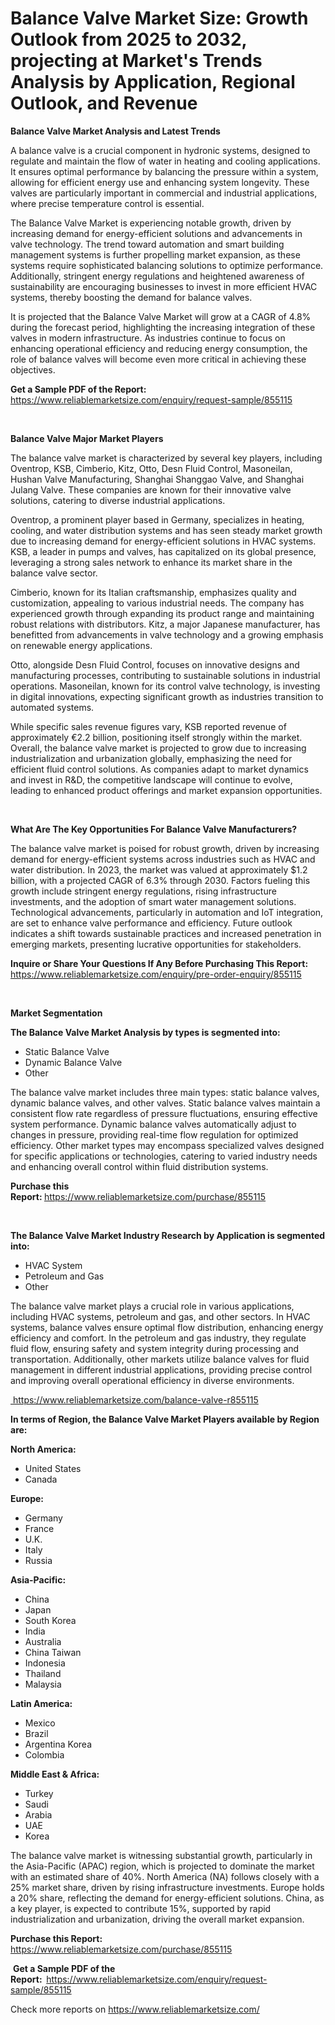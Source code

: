 <p><h1>Balance Valve Market Size: Growth Outlook from 2025 to 2032, projecting at Market's Trends Analysis by Application, Regional Outlook, and Revenue</h1></p><p><strong>Balance Valve Market Analysis and Latest Trends</strong></p>
<p><p>A balance valve is a crucial component in hydronic systems, designed to regulate and maintain the flow of water in heating and cooling applications. It ensures optimal performance by balancing the pressure within a system, allowing for efficient energy use and enhancing system longevity. These valves are particularly important in commercial and industrial applications, where precise temperature control is essential.</p><p>The Balance Valve Market is experiencing notable growth, driven by increasing demand for energy-efficient solutions and advancements in valve technology. The trend toward automation and smart building management systems is further propelling market expansion, as these systems require sophisticated balancing solutions to optimize performance. Additionally, stringent energy regulations and heightened awareness of sustainability are encouraging businesses to invest in more efficient HVAC systems, thereby boosting the demand for balance valves. </p><p>It is projected that the Balance Valve Market will grow at a CAGR of 4.8% during the forecast period, highlighting the increasing integration of these valves in modern infrastructure. As industries continue to focus on enhancing operational efficiency and reducing energy consumption, the role of balance valves will become even more critical in achieving these objectives.</p></p>
<p><strong>Get a Sample PDF of the Report:&nbsp;</strong> <a href="https://www.reliablemarketsize.com/enquiry/request-sample/855115?utm_campaign=1197&utm_medium=2&utm_source=Github&utm_content=ia&utm_term=20022025&utm_id=balance-valve">https://www.reliablemarketsize.com/enquiry/request-sample/855115</a></p>
<p>&nbsp;</p>
<p><strong>Balance Valve Major Market Players</strong></p>
<p><p>The balance valve market is characterized by several key players, including Oventrop, KSB, Cimberio, Kitz, Otto, Desn Fluid Control, Masoneilan, Hushan Valve Manufacturing, Shanghai Shanggao Valve, and Shanghai Julang Valve. These companies are known for their innovative valve solutions, catering to diverse industrial applications.</p><p>Oventrop, a prominent player based in Germany, specializes in heating, cooling, and water distribution systems and has seen steady market growth due to increasing demand for energy-efficient solutions in HVAC systems. KSB, a leader in pumps and valves, has capitalized on its global presence, leveraging a strong sales network to enhance its market share in the balance valve sector.</p><p>Cimberio, known for its Italian craftsmanship, emphasizes quality and customization, appealing to various industrial needs. The company has experienced growth through expanding its product range and maintaining robust relations with distributors. Kitz, a major Japanese manufacturer, has benefitted from advancements in valve technology and a growing emphasis on renewable energy applications.</p><p>Otto, alongside Desn Fluid Control, focuses on innovative designs and manufacturing processes, contributing to sustainable solutions in industrial operations. Masoneilan, known for its control valve technology, is investing in digital innovations, expecting significant growth as industries transition to automated systems.</p><p>While specific sales revenue figures vary, KSB reported revenue of approximately €2.2 billion, positioning itself strongly within the market. Overall, the balance valve market is projected to grow due to increasing industrialization and urbanization globally, emphasizing the need for efficient fluid control solutions. As companies adapt to market dynamics and invest in R&D, the competitive landscape will continue to evolve, leading to enhanced product offerings and market expansion opportunities.</p></p>
<p>&nbsp;</p>
<p><strong>What Are The Key Opportunities For Balance Valve Manufacturers?</strong></p>
<p><p>The balance valve market is poised for robust growth, driven by increasing demand for energy-efficient systems across industries such as HVAC and water distribution. In 2023, the market was valued at approximately $1.2 billion, with a projected CAGR of 6.3% through 2030. Factors fueling this growth include stringent energy regulations, rising infrastructure investments, and the adoption of smart water management solutions. Technological advancements, particularly in automation and IoT integration, are set to enhance valve performance and efficiency. Future outlook indicates a shift towards sustainable practices and increased penetration in emerging markets, presenting lucrative opportunities for stakeholders.</p></p>
<p><strong>Inquire or Share Your Questions If Any Before Purchasing This Report:</strong> <a href="https://www.reliablemarketsize.com/enquiry/pre-order-enquiry/855115?utm_campaign=1197&utm_medium=2&utm_source=Github&utm_content=ia&utm_term=20022025&utm_id=balance-valve">https://www.reliablemarketsize.com/enquiry/pre-order-enquiry/855115</a></p>
<p>&nbsp;</p>
<p><strong>Market Segmentation</strong></p>
<p><strong>The Balance Valve Market Analysis by types is segmented into:</strong></p>
<p><ul><li>Static Balance Valve</li><li>Dynamic Balance Valve</li><li>Other</li></ul></p>
<p><p>The balance valve market includes three main types: static balance valves, dynamic balance valves, and other valves. Static balance valves maintain a consistent flow rate regardless of pressure fluctuations, ensuring effective system performance. Dynamic balance valves automatically adjust to changes in pressure, providing real-time flow regulation for optimized efficiency. Other market types may encompass specialized valves designed for specific applications or technologies, catering to varied industry needs and enhancing overall control within fluid distribution systems.</p></p>
<p><strong>Purchase this Report:&nbsp;</strong><a href="https://www.reliablemarketsize.com/purchase/855115?utm_campaign=1197&utm_medium=2&utm_source=Github&utm_content=ia&utm_term=20022025&utm_id=balance-valve">https://www.reliablemarketsize.com/purchase/855115</a></p>
<p>&nbsp;</p>
<p><strong>The Balance Valve Market Industry Research by Application is segmented into:</strong></p>
<p><ul><li>HVAC System</li><li>Petroleum and Gas</li><li>Other</li></ul></p>
<p><p>The balance valve market plays a crucial role in various applications, including HVAC systems, petroleum and gas, and other sectors. In HVAC systems, balance valves ensure optimal flow distribution, enhancing energy efficiency and comfort. In the petroleum and gas industry, they regulate fluid flow, ensuring safety and system integrity during processing and transportation. Additionally, other markets utilize balance valves for fluid management in different industrial applications, providing precise control and improving overall operational efficiency in diverse environments.</p></p>
<p><a href="https://www.reliablemarketsize.com/balance-valve-r855115?utm_campaign=1197&utm_medium=2&utm_source=Github&utm_content=ia&utm_term=20022025&utm_id=balance-valve">&nbsp;https://www.reliablemarketsize.com/balance-valve-r855115</a></p>
<p><strong>In terms of Region, the Balance Valve Market Players available by Region are:</strong></p>
<p>
    <p> <strong> North America: </strong>
        <ul>
            <li>United States</li>
            <li>Canada</li>
        </ul>
        </p> 
    <p> <strong> Europe: </strong>
        <ul>
            <li>Germany</li>
            <li>France</li>
            <li>U.K.</li>
            <li>Italy</li>
            <li>Russia</li>
        </ul>
        </p> 
    <p> <strong> Asia-Pacific: </strong>
        <ul>
            <li>China</li>
            <li>Japan</li>
            <li>South Korea</li>
            <li>India</li>
            <li>Australia</li>
            <li>China Taiwan</li>
            <li>Indonesia</li>
            <li>Thailand</li>
            <li>Malaysia</li>
        </ul>
        </p> 
    <p> <strong> Latin America: </strong>
        <ul>
            <li>Mexico</li>
            <li>Brazil</li>
            <li>Argentina Korea</li>
            <li>Colombia</li>
        </ul>
        </p> 
    <p> <strong> Middle East & Africa: </strong>
        <ul>
            <li>Turkey</li>
            <li>Saudi</li>
            <li>Arabia</li>
            <li>UAE</li>
            <li>Korea</li>
        </ul>
    </p>
    </p>
<p><p>The balance valve market is witnessing substantial growth, particularly in the Asia-Pacific (APAC) region, which is projected to dominate the market with an estimated share of 40%. North America (NA) follows closely with a 25% market share, driven by rising infrastructure investments. Europe holds a 20% share, reflecting the demand for energy-efficient solutions. China, as a key player, is expected to contribute 15%, supported by rapid industrialization and urbanization, driving the overall market expansion.</p></p>
<p><strong>Purchase this Report: </strong><a href="https://www.reliablemarketsize.com/purchase/855115?utm_campaign=1197&utm_medium=2&utm_source=Github&utm_content=ia&utm_term=20022025&utm_id=balance-valve">https://www.reliablemarketsize.com/purchase/855115</a></p>
<p>&nbsp;<strong>Get a Sample PDF of the Report:&nbsp;&nbsp;</strong><a href="https://www.reliablemarketsize.com/enquiry/request-sample/855115?utm_campaign=1197&utm_medium=2&utm_source=Github&utm_content=ia&utm_term=20022025&utm_id=balance-valve">https://www.reliablemarketsize.com/enquiry/request-sample/855115</a></p>
<p><strong></strong></p>
<p>Check more reports on <a href="https://www.reliablemarketsize.com/?utm_campaign=1197&utm_medium=2&utm_source=Github&utm_content=ia&utm_term=20022025&utm_id=balance-valve">https://www.reliablemarketsize.com/</a></p>